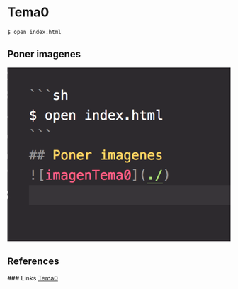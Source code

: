 # Tema0

```sh
$ open index.html
```
## Poner imagenes
![imagenTema0](./imagen.png "tema0")

## References

### Links
[Tema0](http://www.google.es)



